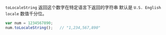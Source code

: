 ﻿`toLocaleString` 返回这个数字在特定语言下返回的字符串
默认是 ``` U.S. English locale ``` 数值千分位。
``` javascript
var num = 1234567890;
num.toLocaleString();   // "1,234,567,890"
```
